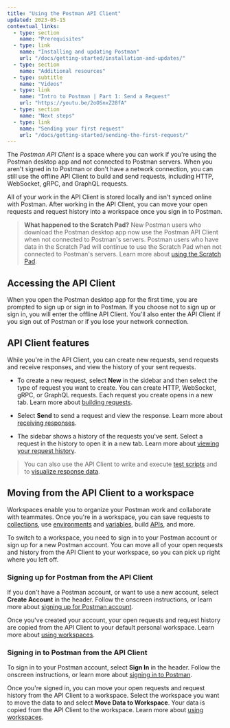 ```yaml
---
title: "Using the Postman API Client"
updated: 2023-05-15
contextual_links:
  - type: section
    name: "Prerequisites"
  - type: link
    name: "Installing and updating Postman"
    url: "/docs/getting-started/installation-and-updates/"
  - type: section
    name: "Additional resources"
  - type: subtitle
    name: "Videos"
  - type: link
    name: "Intro to Postman | Part 1: Send a Request"
    url: "https://youtu.be/2oOSnxZ28fA"
  - type: section
    name: "Next steps"
  - type: link
    name: "Sending your first request"
    url: "/docs/getting-started/sending-the-first-request/"
---
```



The _Postman API Client_ is a space where you can work if you're using the Postman desktop app and not connected to Postman servers. When you aren't signed in to Postman or don't have a network connection, you can still use the offline API Client to build and send requests, including HTTP, WebSocket, gRPC, and GraphQL requests.

All of your work in the API Client is stored locally and isn't synced online with Postman. After working in the API Client, you can move your open requests and request history into a workspace once you sign in to Postman.

> **What happened to the Scratch Pad?** New Postman users who download the Postman desktop app now use the Postman API Client when not connected to Postman's servers. Postman users who have data in the Scratch Pad will continue to use the Scratch Pad when not connected to Postman's servers. Learn more about [using the Scratch Pad](/docs/getting-started/using-scratch-pad/).

## Accessing the API Client

When you open the Postman desktop app for the first time, you are prompted to sign up or sign in to Postman. If you choose not to sign up or sign in, you will enter the offline API Client. You'll also enter the API Client if you sign out of Postman or if you lose your network connection.

## API Client features

While you're in the API Client, you can create new requests, send requests and receive responses, and view the history of your sent requests.

* To create a new request, select **New** in the sidebar and then select the type of request you want to create. You can create HTTP, WebSocket, gRPC, or GraphQL requests. Each request you create opens in a new tab. Learn more about [building requests](/docs/sending-requests/requests/).

* Select **Send** to send a request and view the response. Learn more about [receiving responses](/docs/sending-requests/responses/).

* The sidebar shows a history of the requests you've sent. Select a request in the history to open it in a new tab. Learn more about [viewing your request history](/docs/getting-started/navigating-postman/#history).

> You can also use the API Client to write and execute [test scripts](/docs/writing-scripts/pre-request-scripts/) and to [visualize response data](/docs/sending-requests/visualizer/).

## Moving from the API Client to a workspace

Workspaces enable you to organize your Postman work and collaborate with teammates. Once you're in a workspace, you can save requests to [collections](/docs/collections/using-collections/), use [environments](/docs/sending-requests/managing-environments/) and [variables](/docs/sending-requests/variables/), build [APIs](/docs/designing-and-developing-your-api/the-api-workflow/), and more.

To switch to a workspace, you need to sign in to your Postman account or sign up for a new Postman account. You can move all of your open requests and history from the API Client to your workspace, so you can pick up right where you left off.

### Signing up for Postman from the API Client

If you don't have a Postman account, or want to use a new account, select **Create Account** in the header. Follow the onscreen instructions, or learn more about [signing up for Postman account](/docs/getting-started/postman-account/#signing-up-for-a-postman-account).

Once you've created your account, your open requests and request history are copied from the API Client to your default personal workspace. Learn more about [using workspaces](/docs/collaborating-in-postman/using-workspaces/managing-workspaces/).

### Signing in to Postman from the API Client

To sign in to your Postman account, select **Sign In** in the header. Follow the onscreen instructions, or learn more about [signing in to Postman](/docs/getting-started/postman-account/#signing-in-to-postman).

Once you're signed in, you can move your open requests and request history from the API Client to a workspace. Select the workspace you want to move the data to and select **Move Data to Workspace**. Your data is copied from the API Client to the workspace. Learn more about [using workspaces](/docs/collaborating-in-postman/using-workspaces/managing-workspaces/).
